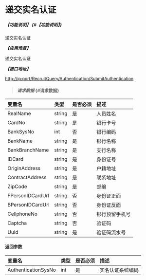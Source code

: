 # 递交实名认证

##### _【功能说明】_ {#【功能说明】}

递交实名认证

_**【应用场景】**_

递交实名认证

_**【接口地址】**_

[http://ip:port/RecruitQuery/Authentication/SubmitAuthentication](http://ip:port/RecruitQuery/Authentication/SubmitAuthentication)

> #### _请求数据_ {#请求数据}

| 变量名 | 类型 | 是否必须 | 描述 |
| :--- | :--- | :--- | :--- |
| RealName | string | 是 | 人员姓名 |
| CardNo | string | 是 | 银行卡号 |
| BankSysNo | int | 否 | 银行编码 |
| BankName | string | 是 | 银行名称 |
| BankBranchName | string | 是 | 支行名称 |
| IDCard | string | 是 | 身份证号 |
| OriginAddress | string | 是 | 户籍地址 |
| ContractAddress | string | 是 | 联系地址 |
| ZipCode | string | 是 | 邮编 |
| FPersonIDCardUrl | string | 否 | 身份证正面 |
| BPersonIDCardUrl | string | 否 | 身份证反面 |
| CellphoneNo | string | 否 | 银行预留手机号 |
| Captcha | string | 否 | 验证码 |
| Uuid | string | 是 | 验证码流水号 |


#### 返回参数

| 变量名 | 类型 | 是否必须 | 描述 |
| :--- | :--- | :--- | :--- |
| AuthenticationSysNo | int | 是 | 实名认证系统编码 |



